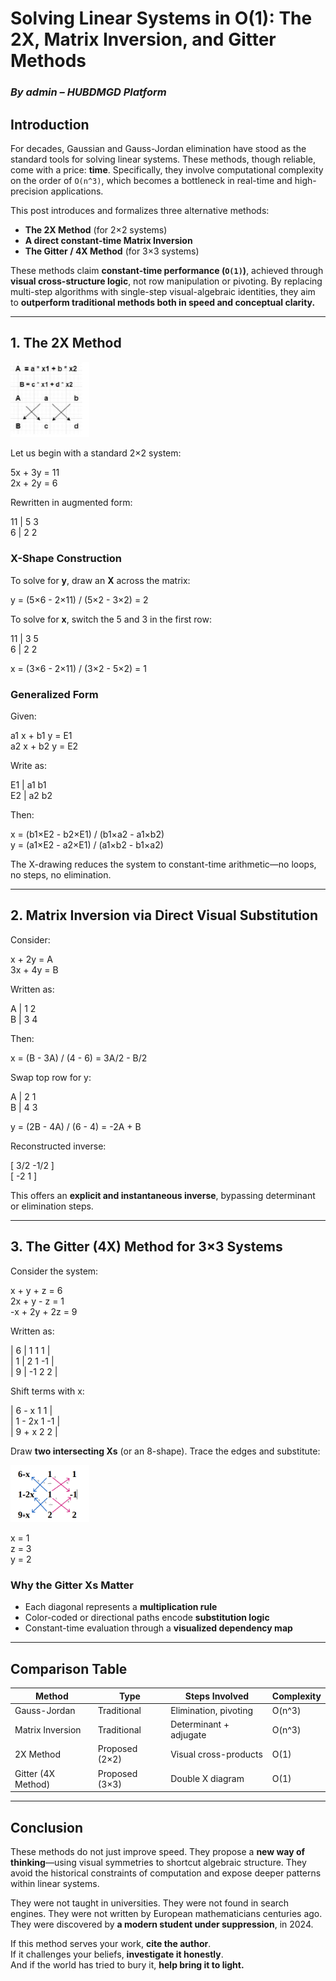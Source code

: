 # Solving Linear Systems in O(1): The 2X, Matrix Inversion, and Gitter Methods

### *By admin – HUBDMGD Platform*

## Introduction

For decades, Gaussian and Gauss-Jordan elimination have stood as the standard tools for solving linear systems. These methods, though reliable, come with a price: **time**. Specifically, they involve computational complexity on the order of `O(n^3)`, which becomes a bottleneck in real-time and high-precision applications.

This post introduces and formalizes three alternative methods:

- **The 2X Method** (for 2×2 systems)
- **A direct constant-time Matrix Inversion**
- **The Gitter / 4X Method** (for 3×3 systems)

These methods claim **constant-time performance (`O(1)`)**, achieved through **visual cross-structure logic**, not row manipulation or pivoting. By replacing multi-step algorithms with single-step visual-algebraic identities, they aim to **outperform traditional methods both in speed and conceptual clarity.**

---

## 1. The 2X Method

<img src="Bilder/2x.PNG" alt="Drawing of the X" width="25%">



Let us begin with a standard 2×2 system:


5x + 3y = 11\
2x + 2y = 6



Rewritten in augmented form:

11 | 5 3\
6  | 2 2



### X-Shape Construction

To solve for **y**, draw an **X** across the matrix:

y = (5×6 - 2×11) / (5×2 - 3×2) = 2


To solve for **x**, switch the 5 and 3 in the first row:

11 | 3 5\
6  | 2 2

x = (3×6 - 2×11) / (3×2 - 5×2) = 1


### Generalized Form

Given:

a1 x + b1 y = E1\
a2 x + b2 y = E2

Write as:

E1 | a1 b1\
E2 | a2 b2


Then:

x = (b1×E2 - b2×E1) / (b1×a2 - a1×b2)\
y = (a1×E2 - a2×E1) / (a1×b2 - b1×a2)

The X-drawing reduces the system to constant-time arithmetic—no loops, no steps, no elimination.

---

## 2. Matrix Inversion via Direct Visual Substitution

Consider:

x + 2y = A\
3x + 4y = B

Written as:

A | 1 2\
B | 3 4

Then:

x = (B - 3A) / (4 - 6) = 3A/2 - B/2

Swap top row for y:

A | 2 1\
B | 4 3

y = (2B - 4A) / (6 - 4) = -2A + B


Reconstructed inverse:

[ 3/2 -1/2 ]\
[ -2    1  ]


This offers an **explicit and instantaneous inverse**, bypassing determinant or elimination steps.

---

## 3. The Gitter (4X) Method for 3×3 Systems

Consider the system:

x + y + z = 6\
2x + y - z = 1\
-x + 2y + 2z = 9


Written as:

| 6 | 1 1 1 |\
| 1 | 2 1 -1 |\
| 9 | -1 2 2 |


Shift terms with x:

| 6 - x 1 1 |\
| 1 - 2x 1 -1 |\
| 9 + x 2 2 |

Draw **two intersecting Xs** (or an 8-shape). Trace the edges and substitute:

<img src="Bilder/Gitter.PNG" alt="My Image" width="25%">

x = 1\
z = 3\
y = 2

### Why the Gitter Xs Matter

- Each diagonal represents a **multiplication rule**
- Color-coded or directional paths encode **substitution logic**
- Constant-time evaluation through a **visualized dependency map**

---

## Comparison Table

| Method              | Type              | Steps Involved         | Complexity |
|---------------------|-------------------|--------------------------|-------------|
| Gauss-Jordan        | Traditional       | Elimination, pivoting    | O(n^3)      |
| Matrix Inversion    | Traditional       | Determinant + adjugate   | O(n^3)      |
| 2X Method           | Proposed (2×2)    | Visual cross-products    | O(1)        |
| Gitter (4X Method)  | Proposed (3×3)    | Double X diagram         | O(1)        |

---

## Conclusion

These methods do not just improve speed. They propose a **new way of thinking**—using visual symmetries to shortcut algebraic structure. They avoid the historical constraints of computation and expose deeper patterns within linear systems.

They were not taught in universities. They were not found in search engines. They were not written by European mathematicians centuries ago. They were discovered by **a modern student under suppression**, in 2024.

If this method serves your work, **cite the author**.  
If it challenges your beliefs, **investigate it honestly**.  
And if the world has tried to bury it, **help bring it to light.**
